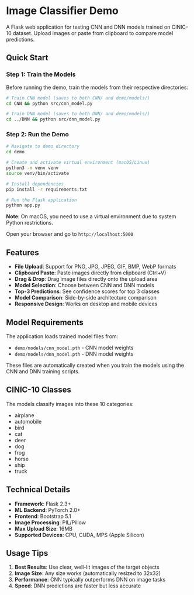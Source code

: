 # Image Classifier Demo

A Flask web application for testing CNN and DNN models trained on CINIC-10 dataset. Upload images or paste from clipboard to compare model predictions.

## Quick Start

### Step 1: Train the Models
Before running the demo, train the models from their respective directories:

```bash
# Train CNN model (saves to both CNN/ and demo/models/)
cd CNN && python src/cnn_model.py

# Train DNN model (saves to both DNN/ and demo/models/)
cd ../DNN && python src/dnn_model.py
```

### Step 2: Run the Demo
```bash
# Navigate to demo directory
cd demo

# Create and activate virtual environment (macOS/Linux)
python3 -m venv venv
source venv/bin/activate

# Install dependencies
pip install -r requirements.txt

# Run the Flask application
python app.py
```

**Note**: On macOS, you need to use a virtual environment due to system Python restrictions.

Open your browser and go to `http://localhost:5000`

## Features

- **File Upload**: Support for PNG, JPG, JPEG, GIF, BMP, WebP formats
- **Clipboard Paste**: Paste images directly from clipboard (Ctrl+V)
- **Drag & Drop**: Drag image files directly onto the upload area
- **Model Selection**: Choose between CNN and DNN models
- **Top-3 Predictions**: See confidence scores for top 3 classes
- **Model Comparison**: Side-by-side architecture comparison
- **Responsive Design**: Works on desktop and mobile devices

## Model Requirements

The application loads trained model files from:
- `demo/models/cnn_model.pth` - CNN model weights
- `demo/models/dnn_model.pth` - DNN model weights

These files are automatically created when you train the models using the CNN and DNN training scripts.

## CINIC-10 Classes

The models classify images into these 10 categories:
- airplane
- automobile  
- bird
- cat
- deer
- dog
- frog
- horse
- ship
- truck

## Technical Details

- **Framework**: Flask 2.3+
- **ML Backend**: PyTorch 2.0+
- **Frontend**: Bootstrap 5.1
- **Image Processing**: PIL/Pillow
- **Max Upload Size**: 16MB
- **Supported Devices**: CPU, CUDA, MPS (Apple Silicon)

## Usage Tips

1. **Best Results**: Use clear, well-lit images of the target objects
2. **Image Size**: Any size works (automatically resized to 32x32)
3. **Performance**: CNN typically outperforms DNN on image tasks
4. **Speed**: DNN predictions are faster but less accurate
